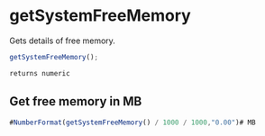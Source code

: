 # getSystemFreeMemory

Gets details of free memory.

```javascript
getSystemFreeMemory();
```

```javascript
returns numeric
```

## Get free memory in MB

```javascript
#NumberFormat(getSystemFreeMemory() / 1000 / 1000,"0.00")# MB
```
